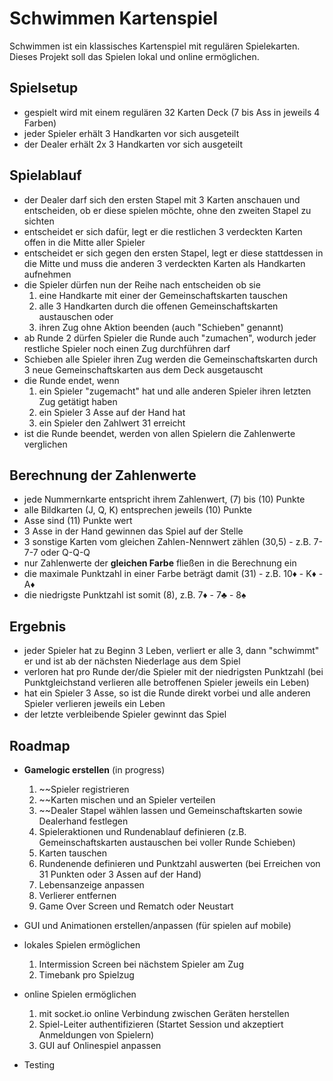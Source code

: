 # Schwimmen Kartenspiel
Schwimmen ist ein klassisches Kartenspiel mit regulären Spielekarten. Dieses Projekt soll das Spielen lokal und online ermöglichen.

## Spielsetup
- gespielt wird mit einem regulären 32 Karten Deck (7 bis Ass in jeweils 4 Farben)
- jeder Spieler erhält 3 Handkarten vor sich ausgeteilt
- der Dealer erhält 2x 3 Handkarten vor sich ausgeteilt

## Spielablauf
- der Dealer darf sich den ersten Stapel mit 3 Karten anschauen und entscheiden, ob er diese spielen möchte, ohne den zweiten Stapel zu sichten
- entscheidet er sich dafür, legt er die restlichen 3 verdeckten Karten offen in die Mitte aller Spieler
- entscheidet er sich gegen den ersten Stapel, legt er diese stattdessen in die Mitte und muss die anderen 3 verdeckten Karten als Handkarten aufnehmen
- die Spieler dürfen nun der Reihe nach entscheiden ob sie
    1. eine Handkarte mit einer der Gemeinschaftskarten tauschen
    2. alle 3 Handkarten durch die offenen Gemeinschaftskarten austauschen oder
    3. ihren Zug ohne Aktion beenden (auch "Schieben" genannt)
- ab Runde 2 dürfen Spieler die Runde auch "zumachen", wodurch jeder restliche Spieler noch einen Zug durchführen darf
- Schieben alle Spieler ihren Zug werden die Gemeinschaftskarten durch 3 neue Gemeinschaftskarten aus dem Deck ausgetauscht
- die Runde endet, wenn
    1. ein Spieler "zugemacht" hat und alle anderen Spieler ihren letzten Zug getätigt haben
    2. ein Spieler 3 Asse auf der Hand hat
    3. ein Spieler den Zahlwert 31 erreicht
- ist die Runde beendet, werden von allen Spielern die Zahlenwerte verglichen

## Berechnung der Zahlenwerte
- jede Nummernkarte entspricht ihrem Zahlenwert, (7) bis (10) Punkte
- alle Bildkarten (J, Q, K) entsprechen jeweils (10) Punkte
- Asse sind (11) Punkte wert
- 3 Asse in der Hand gewinnen das Spiel auf der Stelle
- 3 sonstige Karten vom gleichen Zahlen-Nennwert zählen (30,5) - z.B. 7-7-7 oder Q-Q-Q
- nur Zahlenwerte der **gleichen Farbe** fließen in die Berechnung ein
- die maximale Punktzahl in einer Farbe beträgt damit (31) - z.B. 10♦ - K♦ - A♦
- die niedrigste Punktzahl ist somit (8), z.B. 7♦ - 7♣ - 8♠

## Ergebnis
- jeder Spieler hat zu Beginn 3 Leben, verliert er alle 3, dann "schwimmt" er und ist ab der nächsten Niederlage aus dem Spiel
- verloren hat pro Runde der/die Spieler mit der niedrigsten Punktzahl (bei Punktgleichstand verlieren alle betroffenen Spieler jeweils ein Leben)
- hat ein Spieler 3 Asse, so ist die Runde direkt vorbei und alle anderen Spieler verlieren jeweils ein Leben
- der letzte verbleibende Spieler gewinnt das Spiel


## Roadmap
- **Gamelogic erstellen** (in progress)
    1. ~~Spieler registrieren
    2. ~~Karten mischen und an Spieler verteilen
    3. ~~Dealer Stapel wählen lassen und Gemeinschaftskarten sowie Dealerhand festlegen
    4. Spieleraktionen und Rundenablauf definieren (z.B. Gemeinschaftskarten austauschen bei voller Runde Schieben)
    5. Karten tauschen
    6. Rundenende definieren und Punktzahl auswerten (bei Erreichen von 31 Punkten oder 3 Assen auf der Hand)
    7. Lebensanzeige anpassen
    8. Verlierer entfernen
    9. Game Over Screen und Rematch oder Neustart

- GUI und Animationen erstellen/anpassen (für spielen auf mobile)
- lokales Spielen ermöglichen
    1. Intermission Screen bei nächstem Spieler am Zug
    2. Timebank pro Spielzug
- online Spielen ermöglichen
    1. mit socket.io online Verbindung zwischen Geräten herstellen
    2. Spiel-Leiter authentifizieren (Startet Session und akzeptiert Anmeldungen von Spielern)
    3. GUI auf Onlinespiel anpassen
- Testing
